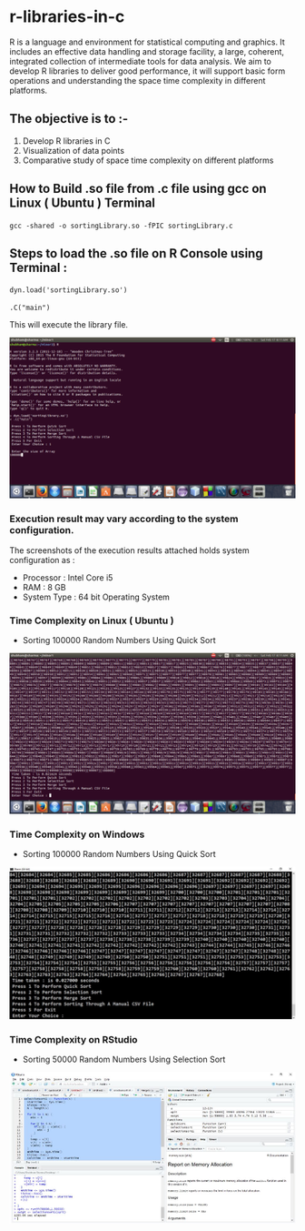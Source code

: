 # r-libraries-in-c
R is a language and environment for statistical computing and graphics. It includes an effective data handling and storage facility, a large, coherent, integrated collection of intermediate tools
for data analysis. We aim to develop R libraries to deliver good performance, it will support
basic form operations and understanding the space time complexity in different platforms.

## The objective is to :-
1) Develop  R libraries in C
2) Visualization of data points
3) Comparative study of space time complexity on different platforms

## How to Build .so file from .c file using gcc on Linux ( Ubuntu ) Terminal

`gcc -shared -o sortingLibrary.so -fPIC sortingLibrary.c`

## Steps to load the .so file on R Console using Terminal : 

` dyn.load('sortingLibrary.so') ` 

 ` .C("main") ` 

This will execute the library file.

![](Tutorial-1.png)
 
### Execution result may vary according to the system configuration.
The screenshots of the execution results attached holds system configuration as :
* Processor : Intel Core i5
* RAM : 8 GB
* System Type : 64 bit Operating System

### Time Complexity on Linux ( Ubuntu ) 

* Sorting 100000 Random Numbers Using Quick Sort

![](Time-Complexity-On-Linux.png)

### Time Complexity on Windows

* Sorting 100000 Random Numbers Using Quick Sort

![](Time-Complexity-On-Windows.JPG)

### Time Complexity on RStudio

* Sorting 50000 Random Numbers Using Selection Sort 

![](Time-Complexity-On-RStudio.JPG)
